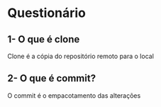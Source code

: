 # Questionário

## 1- O que é clone
Clone é a cópia do repositório remoto para o local

## 2- O que é commit?
O commit é o empacotamento das alterações